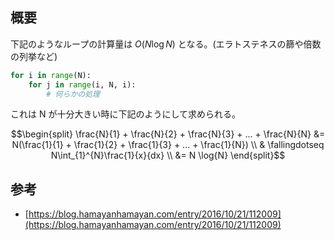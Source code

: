 ## 概要

下記のようなループの計算量は $O(N \log N)$ となる。(エラトステネスの篩や倍数の列挙など)

```Python
for i in range(N):
	for j in range(i, N, i):
		# 何らかの処理
```

これは N が十分大きい時に下記のようにして求められる。

$$\begin{split}
\frac{N}{1} + \frac{N}{2} + \frac{N}{3} + ... + \frac{N}{N} &= N(\frac{1}{1} + \frac{1}{2} + \frac{1}{3} + ... + \frac{1}{N}) \\
& \fallingdotseq N\int_{1}^{N}\frac{1}{x}{dx} \\
&= N \log{N}
\end{split}$$


## 参考
- [https://blog.hamayanhamayan.com/entry/2016/10/21/112009](https://blog.hamayanhamayan.com/entry/2016/10/21/112009)
